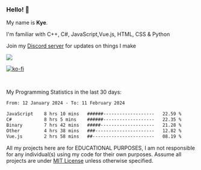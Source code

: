 ### Hello! 👋
My name is **Kye**.

I'm familiar with C++, C#, JavaScript,Vue.js, HTML, CSS & Python

Join my [Discord server](https://discord.gg/wjWwSgm7Ra) for updates on things I make

<a href="https://discord.gg/wjWwSgm7Ra"><img src="https://discord.com/api/guilds/1104598508020957244/widget.png?style=banner2"></a>

[![ko-fi](https://ko-fi.com/img/githubbutton_sm.svg)](https://ko-fi.com/Y8Y4D37MY)

<br>

My Programming Statistics in the last 30 days:
<!--START_SECTION:waka-->

```txt
From: 12 January 2024 - To: 11 February 2024

JavaScript    8 hrs 10 mins   ######-------------------   22.59 %
C#            8 hrs 5 mins    ######-------------------   22.35 %
Binary        7 hrs 42 mins   #####--------------------   21.28 %
Other         4 hrs 38 mins   ###----------------------   12.82 %
Vue.js        2 hrs 58 mins   ##-----------------------   08.19 %
```

<!--END_SECTION:waka-->

All my projects here are for EDUCATIONAL PURPOSES, I am not responsible for any individual(s) using my code for their own purposes. Assume all projects are under [MIT License](https://opensource.org/licenses/MIT) unless otherwise specified.
